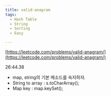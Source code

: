 ```yaml
---
title: valid-anagram
tags:
  - Hash Table
  - String
  - Sorting
  - Easy

---
```

[https://leetcode.com/problems/valid-anagram/](https://leetcode.com/problems/valid-anagram/)

<!--more-->

26:44.38
- map, string의 기본 메소드를 숙지하자. 
- String to array : s.toCharArray();
- Map key : map.keySet();
